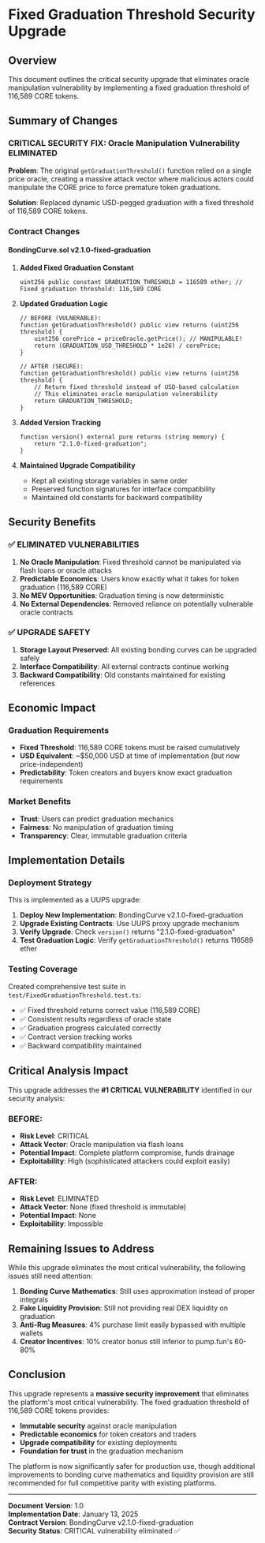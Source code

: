 # Fixed Graduation Threshold Security Upgrade

## Overview

This document outlines the critical security upgrade that eliminates oracle manipulation vulnerability by implementing a fixed graduation threshold of 116,589 CORE tokens.

## Summary of Changes

### **CRITICAL SECURITY FIX: Oracle Manipulation Vulnerability ELIMINATED**

**Problem**: The original `getGraduationThreshold()` function relied on a single price oracle, creating a massive attack vector where malicious actors could manipulate the CORE price to force premature token graduations.

**Solution**: Replaced dynamic USD-pegged graduation with a fixed threshold of 116,589 CORE tokens.

### Contract Changes

#### BondingCurve.sol v2.1.0-fixed-graduation

1. **Added Fixed Graduation Constant**
   ```solidity
   uint256 public constant GRADUATION_THRESHOLD = 116589 ether; // Fixed graduation threshold: 116,589 CORE
   ```

2. **Updated Graduation Logic**
   ```solidity
   // BEFORE (VULNERABLE):
   function getGraduationThreshold() public view returns (uint256 threshold) {
       uint256 corePrice = priceOracle.getPrice(); // MANIPULABLE!
       return (GRADUATION_USD_THRESHOLD * 1e26) / corePrice;
   }

   // AFTER (SECURE):
   function getGraduationThreshold() public view returns (uint256 threshold) {
       // Return fixed threshold instead of USD-based calculation
       // This eliminates oracle manipulation vulnerability
       return GRADUATION_THRESHOLD;
   }
   ```

3. **Added Version Tracking**
   ```solidity
   function version() external pure returns (string memory) {
       return "2.1.0-fixed-graduation";
   }
   ```

4. **Maintained Upgrade Compatibility**
   - Kept all existing storage variables in same order
   - Preserved function signatures for interface compatibility
   - Maintained old constants for backward compatibility

## Security Benefits

### **✅ ELIMINATED VULNERABILITIES**

1. **No Oracle Manipulation**: Fixed threshold cannot be manipulated via flash loans or oracle attacks
2. **Predictable Economics**: Users know exactly what it takes for token graduation (116,589 CORE)
3. **No MEV Opportunities**: Graduation timing is now deterministic
4. **No External Dependencies**: Removed reliance on potentially vulnerable oracle contracts

### **✅ UPGRADE SAFETY**

1. **Storage Layout Preserved**: All existing bonding curves can be upgraded safely
2. **Interface Compatibility**: All external contracts continue working
3. **Backward Compatibility**: Old constants maintained for existing references

## Economic Impact

### **Graduation Requirements**
- **Fixed Threshold**: 116,589 CORE tokens must be raised cumulatively
- **USD Equivalent**: ~$50,000 USD at time of implementation (but now price-independent)
- **Predictability**: Token creators and buyers know exact graduation requirements

### **Market Benefits**
- **Trust**: Users can predict graduation mechanics
- **Fairness**: No manipulation of graduation timing
- **Transparency**: Clear, immutable graduation criteria

## Implementation Details

### **Deployment Strategy**
This is implemented as a UUPS upgrade:

1. **Deploy New Implementation**: BondingCurve v2.1.0-fixed-graduation
2. **Upgrade Existing Contracts**: Use UUPS proxy upgrade mechanism
3. **Verify Upgrade**: Check `version()` returns "2.1.0-fixed-graduation"
4. **Test Graduation Logic**: Verify `getGraduationThreshold()` returns 116589 ether

### **Testing Coverage**
Created comprehensive test suite in `test/FixedGraduationThreshold.test.ts`:
- ✅ Fixed threshold returns correct value (116,589 CORE)
- ✅ Consistent results regardless of oracle state
- ✅ Graduation progress calculated correctly
- ✅ Contract version tracking works
- ✅ Backward compatibility maintained

## Critical Analysis Impact

This upgrade addresses the **#1 CRITICAL VULNERABILITY** identified in our security analysis:

### **BEFORE**: 
- **Risk Level**: CRITICAL
- **Attack Vector**: Oracle manipulation via flash loans
- **Potential Impact**: Complete platform compromise, funds drainage
- **Exploitability**: High (sophisticated attackers could exploit easily)

### **AFTER**:
- **Risk Level**: ELIMINATED
- **Attack Vector**: None (fixed threshold is immutable)
- **Potential Impact**: None
- **Exploitability**: Impossible

## Remaining Issues to Address

While this upgrade eliminates the most critical vulnerability, the following issues still need attention:

1. **Bonding Curve Mathematics**: Still uses approximation instead of proper integrals
2. **Fake Liquidity Provision**: Still not providing real DEX liquidity on graduation
3. **Anti-Rug Measures**: 4% purchase limit easily bypassed with multiple wallets
4. **Creator Incentives**: 10% creator bonus still inferior to pump.fun's 60-80%

## Conclusion

This upgrade represents a **massive security improvement** that eliminates the platform's most critical vulnerability. The fixed graduation threshold of 116,589 CORE tokens provides:

- **Immutable security** against oracle manipulation
- **Predictable economics** for token creators and traders
- **Upgrade compatibility** for existing deployments
- **Foundation for trust** in the graduation mechanism

The platform is now significantly safer for production use, though additional improvements to bonding curve mathematics and liquidity provision are still recommended for full competitive parity with existing platforms.

---

**Document Version**: 1.0  
**Implementation Date**: January 13, 2025  
**Contract Version**: BondingCurve v2.1.0-fixed-graduation  
**Security Status**: CRITICAL vulnerability eliminated ✅
